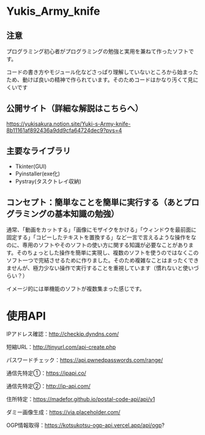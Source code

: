 # Yukis_Army_knife

## 注意

プログラミング初心者がプログラミングの勉強と実用を兼ねて作ったソフトです。

コードの書き方やモジュール化などさっぱり理解していないところから始まったため、動けば良いの精神で作られています。そのためコードはかなり汚くて見にくいです

## 公開サイト（詳細な解説はこちらへ）

https://yukisakura.notion.site/Yuki-s-Army-knife-8b11161af892436a9dd9cfa64724dec9?pvs=4

## 主要なライブラリ

* Tkinter(GUI)
* Pyinstaller(exe化)
*  Pystray(タスクトレイ収納)

## コンセプト：簡単なことを簡単に実行する（あとプログラミングの基本知識の勉強）

通常、「動画をカットする」「画像にモザイクをかける」「ウィンドウを最前面に固定する」「コピーしたテキストを置換する」など一言で言えるような操作をなのに、専用のソフトやそのソフトの使い方に関する知識が必要なことがあります。そのちょっとした操作を簡単に実現し、複数のソフトを使うのではなくこのソフト一つで完結させるために作りました。そのため複雑なことはまったくできませんが、極力少ない操作で実行することを重視しています（慣れないと使いづらい？）

イメージ的には単機能のソフトが複数集まった感じです。

# 使用API

IPアドレス確認：http://checkip.dyndns.com/

短縮URL：http://tinyurl.com/api-create.php

パスワードチェック：https://api.pwnedpasswords.com/range/

通信先特定①：https://ipapi.co/

通信先特定②：http://ip-api.com/

住所特定：https://madefor.github.io/postal-code-api/api/v1

ダミー画像生成：https://via.placeholder.com/

OGP情報取得：https://kotsukotsu-ogp-api.vercel.app/api/ogp?
